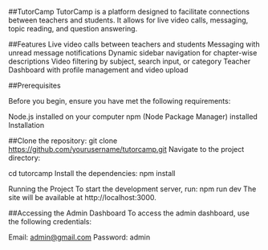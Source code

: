 ##TutorCamp
TutorCamp is a platform designed to facilitate connections between teachers and students. It allows for live video calls, messaging, topic reading, and question answering.

##Features
Live video calls between teachers and students
Messaging with unread message notifications
Dynamic sidebar navigation for chapter-wise descriptions
Video filtering by subject, search input, or category
Teacher Dashboard with profile management and video upload


##Prerequisites


Before you begin, ensure you have met the following requirements:

Node.js installed on your computer
npm (Node Package Manager) installed
Installation

##Clone the repository:
git clone https://github.com/yourusername/tutorcamp.git
Navigate to the project directory:


cd tutorcamp
Install the dependencies:
npm install


Running the Project
To start the development server, run:
npm run dev
The site will be available at http://localhost:3000.

##Accessing the Admin Dashboard
To access the admin dashboard, use the following credentials:

Email: admin@gmail.com
Password: admin

